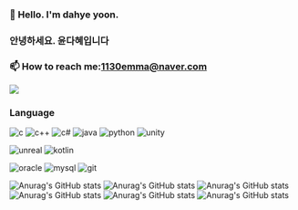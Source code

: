 ###  👋 Hello. I'm dahye yoon.
###   안녕하세요. 윤다혜입니다

<!--
**gesture07/gesture07** is a ✨ _special_ ✨ repository because its `README.md` (this file) appears on your GitHub profile.

Here are some ideas to get you started:


### 🌱 I’m currently learning ...
- 👯 I’m looking to collaborate on ...
- 🤔 I’m looking for help with ...
- 💬 Ask me about ...
- 😄 Pronouns: ...
- ⚡ Fun fact: ...
-->

### 📫 How to reach me:1130emma@naver.com 
<a href="https://gombinimbi.tistory.com" target="_blank"><img src="https://img.shields.io/badge/Tistory-eb531f?style=plastic&logo=Tistory&logoColor=Red"/></a>


### Language
![c](https://img.shields.io/badge/-c-red)
![c++](https://img.shields.io/badge/-c%2B%2B-orange)
![c#](https://img.shields.io/badge/-c%23-yellow)
![java](https://img.shields.io/badge/-java-brightgreen)
![python](https://img.shields.io/badge/-python-blue)
![unity](https://img.shields.io/badge/-unity-purple)

![unreal](https://img.shields.io/badge/-unreal-red)
![kotlin](https://img.shields.io/badge/-kotlin-orange)

![oracle](https://img.shields.io/badge/-oracle-red)
![mysql](https://img.shields.io/badge/-mysql-orange)
![git](https://img.shields.io/badge/-git-yellow)


![Anurag's GitHub stats](https://github-readme-stats.vercel.app/api?username=gesture07&show_icons=true&theme=radical)
![Anurag's GitHub stats](https://github-readme-stats.vercel.app/api?username=gesture07&show_icons=true&theme=radical)
![Anurag's GitHub stats](https://github-readme-stats.vercel.app/api?username=gesture07&show_icons=true&theme=radical)
![Anurag's GitHub stats](https://github-readme-stats.vercel.app/api?username=gesture07&show_icons=true&theme=radical)
![Anurag's GitHub stats](https://github-readme-stats.vercel.app/api?username=gesture07&show_icons=true&theme=radical)
![Anurag's GitHub stats](https://github-readme-stats.vercel.app/api?username=gesture07&show_icons=true&theme=radical)
